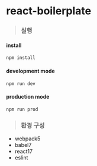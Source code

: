# react-boilerplate

> ### 실행
#### install
```
npm install
```
#### development mode
```
npm run dev
```
#### production mode
```
npm run prod
```

> ### 환경 구성
- webpack5
- babel7
- react17
- eslint
